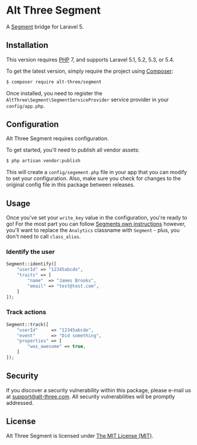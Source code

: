 # Alt Three Segment

A [Segment](https://segment.com/) bridge for Laravel 5.


## Installation

This version requires [PHP](https://php.net) 7, and supports Laravel 5.1, 5.2, 5.3, or 5.4.

To get the latest version, simply require the project using [Composer](https://getcomposer.org):

```bash
$ composer require alt-three/segment
```

Once installed, you need to register the `AltThree\Segment\SegmentServiceProvider` service provider in your `config/app.php`.


## Configuration

Alt Three Segment requires configuration.

To get started, you'll need to publish all vendor assets:

```bash
$ php artisan vendor:publish
```

This will create a `config/segement.php` file in your app that you can modify to set your configuration. Also, make sure you check for changes to the original config file in this package between releases.


## Usage

Once you've set your `write_key` value in the configuration, you're ready to go! For the most part you can follow [Segments own instructions](https://segment.com/docs/libraries/php/quickstart) however, you'll want to replace the `Analytics` classname with `Segment` - plus, you don't need to call `class_alias`.

### Identify the user

```php
Segment::identify([
    "userId" => "12345abcde",
    "traits" => [
        "name"  => "James Brooks",
        "email" => "test@test.com",
    ]
]);
```

### Track actions

```php
Segment::track([
    "userId"     => "12345abcde",
    "event"      => "Did something",
    "properties" => [
        "was_awesome" => true,
    ]
]);
```


## Security

If you discover a security vulnerability within this package, please e-mail us at support@alt-three.com. All security vulnerabilities will be promptly addressed.


## License

Alt Three Segment is licensed under [The MIT License (MIT)](LICENSE).
